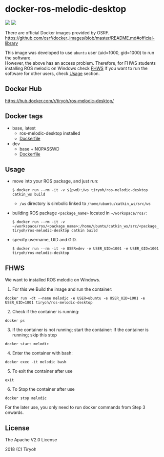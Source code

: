 # docker-ros-melodic-desktop

![](https://img.shields.io/docker/automated/tiryoh/ros-melodic-desktop.svg)
![](https://img.shields.io/docker/pulls/tiryoh/ros-melodic-desktop.svg)


There are official Docker images provided by OSRF.  
https://github.com/osrf/docker_images/blob/master/README.md#official-library

This image was developed to use `ubuntu` user (uid=1000, gid=1000) to run the software.  
However, the above has an access problem. Therefore, for FHWS students installing ROS melodic on Windows check [FHWS](#fhws) 
If you want to run the software for other users, check [Usage](#usage) section.

## Docker Hub

https://hub.docker.com/r/tiryoh/ros-melodic-desktop/

## Docker tags

* base, latest
  * ros-melodic-desktop installed
  * [Dockerfile](./base/Dockerfile)
* dev
  * base + NOPASSWD
  * [Dockerfile](./devel/Dockerfile)

## Usage

* move into your ROS package, and just run:

  ```
  $ docker run --rm -it -v $(pwd):/ws tiryoh/ros-melodic-desktop catkin_ws build
  ```

  * `/ws` directory is simbolic linked to `/home/ubuntu/catkin_ws/src/ws`

* building ROS package `<package_name>` located in `~/workspace/ros/`:

  ```
  $ docker run --rm -it -v ~/workspace/ros/<package_name>:/home/ubuntu/catkin_ws/src/<package_name> tiryoh/ros-melodic-desktop catkin build
  ```

* specify username, UID and GID.

  ```
  $ docker run --rm -it -e USER=dev -e USER_UID=1001 -e USER_GID=1001 tiryoh/ros-melodic-desktop
  ```
## FHWS
We want to installed ROS melodic on Windows. 
1. For this we Build the image and run the container:
  ```
  docker run -dt --name melodic -e USER=ubuntu -e USER_UID=1001 -e USER_GID=1001 tiryoh/ros-melodic-desktop
  ``` 

2. Check if the container is running: 
  ```
  docker ps
  ``` 
3. If the container is not running; start the container:
If the container is running; skip this step
  ```
  docker start melodic
  ``` 
4. Enter the container with bash:
  ```
  docker exec -it melodic bash
  ``` 
5. To exit the container after use
  ```
  exit
  ```
6. To Stop the container after use
  ```
  docker stop melodic
  ```  
For the later use, you only need to run docker commands from Step 3 onwards.


## License

The Apache V2.0 License

2018 (C) Tiryoh
